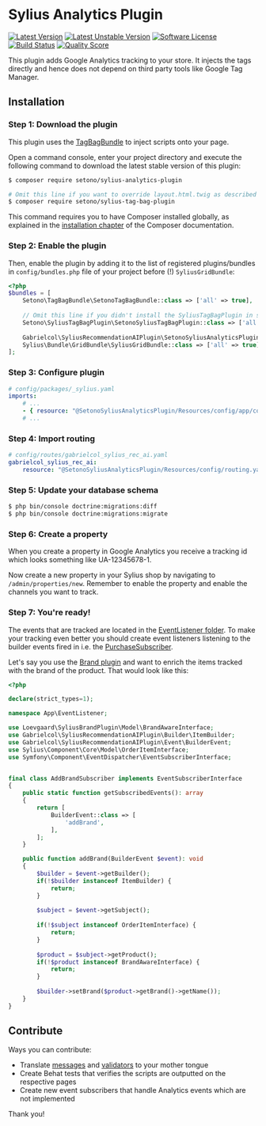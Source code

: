 # Sylius Analytics Plugin

[![Latest Version][ico-version]][link-packagist]
[![Latest Unstable Version][ico-unstable-version]][link-packagist]
[![Software License][ico-license]](LICENSE)
[![Build Status][ico-github-actions]][link-github-actions]
[![Quality Score][ico-code-quality]][link-code-quality]

This plugin adds Google Analytics tracking to your store. It injects the tags directly
and hence does not depend on third party tools like Google Tag Manager.

## Installation

### Step 1: Download the plugin

This plugin uses the [TagBagBundle](https://github.com/Setono/TagBagBundle) to inject scripts onto your page.

Open a command console, enter your project directory and execute the following command to download the latest stable version of this plugin:

```bash
$ composer require setono/sylius-analytics-plugin

# Omit this line if you want to override layout.html.twig as described at https://github.com/Setono/TagBagBundle#usage
$ composer require setono/sylius-tag-bag-plugin

```

This command requires you to have Composer installed globally, as explained in the [installation chapter](https://getcomposer.org/doc/00-intro.md) of the Composer documentation.


### Step 2: Enable the plugin

Then, enable the plugin by adding it to the list of registered plugins/bundles
in `config/bundles.php` file of your project before (!) `SyliusGridBundle`:

```php
<?php
$bundles = [
    Setono\TagBagBundle\SetonoTagBagBundle::class => ['all' => true],
    
    // Omit this line if you didn't install the SyliusTagBagPlugin in step 1
    Setono\SyliusTagBagPlugin\SetonoSyliusTagBagPlugin::class => ['all' => true],
    
    Gabrielcol\SyliusRecommendationAIPlugin\SetonoSyliusAnalyticsPlugin::class => ['all' => true],
    Sylius\Bundle\GridBundle\SyliusGridBundle::class => ['all' => true],
];
```

### Step 3: Configure plugin

```yaml
# config/packages/_sylius.yaml
imports:
    # ...
    - { resource: "@SetonoSyliusAnalyticsPlugin/Resources/config/app/config.yaml" }
    # ...
```

### Step 4: Import routing

```yaml
# config/routes/gabrielcol_sylius_rec_ai.yaml
gabrielcol_sylius_rec_ai:
    resource: "@SetonoSyliusAnalyticsPlugin/Resources/config/routing.yaml"
```

### Step 5: Update your database schema

```bash
$ php bin/console doctrine:migrations:diff
$ php bin/console doctrine:migrations:migrate
```

### Step 6: Create a property
When you create a property in Google Analytics you receive a tracking id which looks something like UA-12345678-1.

Now create a new property in your Sylius shop by navigating to `/admin/properties/new`.
Remember to enable the property and enable the channels you want to track. 

### Step 7: You're ready!
The events that are tracked are located in the [EventListener folder](src/EventListener).
To make your tracking even better you should create event listeners listening to the 
builder events fired in i.e. the [PurchaseSubscriber](src/EventListener/PurchaseSubscriber.php).

Let's say you use the [Brand plugin](https://github.com/loevgaard/SyliusBrandPlugin) and want to enrich the items
tracked with the brand of the product. That would look like this:

```php
<?php

declare(strict_types=1);

namespace App\EventListener;

use Loevgaard\SyliusBrandPlugin\Model\BrandAwareInterface;
use Gabrielcol\SyliusRecommendationAIPlugin\Builder\ItemBuilder;
use Gabrielcol\SyliusRecommendationAIPlugin\Event\BuilderEvent;
use Sylius\Component\Core\Model\OrderItemInterface;
use Symfony\Component\EventDispatcher\EventSubscriberInterface;


final class AddBrandSubscriber implements EventSubscriberInterface
{
    public static function getSubscribedEvents(): array
    {
        return [
            BuilderEvent::class => [
                'addBrand',
            ],
        ];
    }

    public function addBrand(BuilderEvent $event): void
    {
        $builder = $event->getBuilder();
        if(!$builder instanceof ItemBuilder) {
            return;
        }
        
        $subject = $event->getSubject();
        
        if(!$subject instanceof OrderItemInterface) {
            return;
        }
        
        $product = $subject->getProduct();
        if(!$product instanceof BrandAwareInterface) {
            return;
        }
        
        $builder->setBrand($product->getBrand()->getName());
    }
}

```

## Contribute
Ways you can contribute:
* Translate [messages](src/Resources/translations/messages.en.yaml) and [validators](src/Resources/translations/validators.en.yaml) to your mother tongue
* Create Behat tests that verifies the scripts are outputted on the respective pages
* Create new event subscribers that handle Analytics events which are not implemented

Thank you!

[ico-version]: https://poser.pugx.org/setono/sylius-analytics-plugin/v/stable
[ico-unstable-version]: https://poser.pugx.org/setono/sylius-analytics-plugin/v/unstable
[ico-license]: https://poser.pugx.org/setono/sylius-analytics-plugin/license
[ico-github-actions]: https://github.com/Setono/SyliusAnalyticsPlugin/workflows/build/badge.svg
[ico-code-quality]: https://img.shields.io/scrutinizer/g/Setono/SyliusAnalyticsPlugin.svg

[link-packagist]: https://packagist.org/packages/setono/sylius-analytics-plugin
[link-github-actions]: https://github.com/Setono/SyliusAnalyticsPlugin/actions
[link-code-quality]: https://scrutinizer-ci.com/g/Setono/SyliusAnalyticsPlugin
